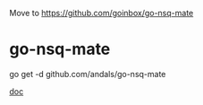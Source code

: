 Move to https://github.com/goinbox/go-nsq-mate

# go-nsq-mate

go get -d github.com/andals/go-nsq-mate

[doc](https://godoc.org/github.com/Andals/go-nsq-mate)
